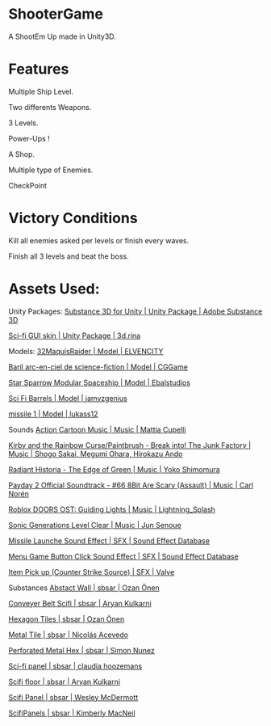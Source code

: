 # ShooterGame
 A ShootEm Up made in Unity3D.

# Features
 Multiple Ship Level.

 Two differents Weapons.

 3 Levels.

 Power-Ups !

 A Shop.

 Multiple type of Enemies.

 CheckPoint

# Victory Conditions
 Kill all enemies asked per levels or finish every waves.

 Finish all 3 levels and beat the boss.

# Assets Used:
 Unity Packages:
 [Substance 3D for Unity | Unity Package | Adobe Substance 3D](https://assetstore.unity.com/packages/tools/utilities/substance-3d-for-unity-213208)
 
 [Sci-fi GUI skin | Unity Package | 3d.rina](https://assetstore.unity.com/packages/2d/gui/sci-fi-gui-skin-15606)

 Models:
 [32MaquisRaider | Model | ELVENCITY](https://www.turbosquid.com/fr/3d-models/3d-32maquisraider-1969780#)
 
 [Baril arc-en-ciel de science-fiction | Model | CGGame](https://www.turbosquid.com/fr/3d-models/3d-scifi-rainbow-barrel-model-1758254)
 
 [Star Sparrow Modular Spaceship | Model | Ebalstudios](https://www.cgtrader.com/free-3d-models/space/spaceship/star-sparrow-modular-spaceship)
 
 [Sci Fi Barrels | Model | jamyzgenius](https://www.cgtrader.com/free-3d-models/exterior/sci-fi-exterior/sci-fi-barrels-free-download)
 
 [missile 1 | Model | lukass12](https://www.cgtrader.com/free-3d-models/military/rocketry/missile-1)

 Sounds
 [Action Cartoon Music | Music | Mattia Cupelli](https://www.youtube.com/watch?v=H84sldKc6aE)

 [Kirby and the Rainbow Curse/Paintbrush - Break into! The Junk Factory | Music | Shogo Sakai, Megumi Ohara, Hirokazu Ando](https://www.youtube.com/watch?v=QHA7Zwdz5HQ)

 [Radiant Historia - The Edge of Green | Music | Yoko Shimomura](https://www.youtube.com/watch?v=W-gN-rUxtio)
 
 [Payday 2 Official Soundtrack - #66 8Bit Are Scary (Assault) | Music | Carl Norén](https://www.youtube.com/watch?v=RVQ5Thg8_4c)

 [Roblox DOORS OST: Guiding Lights | Music | Lightning_Splash](https://www.youtube.com/watch?v=qMmp3cdK3ms)
 
 [Sonic Generations Level Clear | Music | Jun Senoue](https://www.youtube.com/watch?v=EVo86lgnCm4)
 
 [Missile Launche Sound Effect | SFX | Sound Effect Database](https://www.youtube.com/watch?v=IpRWVqQm5YU)

 [Menu Game Button Click Sound Effect | SFX | Sound Effect Database](https://www.youtube.com/watch?v=yxafINGGm4Y)
 
 [Item Pick up (Counter Strike Source) | SFX | Valve](https://www.youtube.com/watch?v=CeKL4sPWFeY)

 Substances
 [Abstact Wall | sbsar | Ozan Önen](https://substance3d.adobe.com/community-assets/assets/11e9ef1c2c0b4c758665d486bc06d0050d6d9756)
 
 [Conveyer Belt Scifi | sbsar | Aryan Kulkarni](https://substance3d.adobe.com/community-assets/assets/68565c271f9b22a36482c28e465a449ebdb57993)

 [Hexagon Tiles | sbsar | Ozan Önen](https://substance3d.adobe.com/community-assets/assets/876dfa5341139ff5a4f39ed208688d9b54b893c0)

 [Metal Tile | sbsar | Nicolás Acevedo](https://substance3d.adobe.com/community-assets/assets/70f65855af3bf0196f7fecfe30496c7bf4fb7a67)
 
 [Perforated Metal Hex | sbsar | Simon Nunez](https://substance3d.adobe.com/community-assets/assets/0dff4e0989a2ee1f765e89ddb9545726988cd184)
 
 [Sci-fi panel | sbsar | claudia hoozemans](https://substance3d.adobe.com/community-assets/assets/533a8848d960c0aa8d1028c753a602410430413e)
 
 [Scifi floor | sbsar | Aryan Kulkarni](https://substance3d.adobe.com/community-assets/assets/d1340e301c326e2d1ae8f3b9b29b1bd6dbdeee2e)
 
 [Scifi Panel | sbsar | Wesley McDermott](https://substance3d.adobe.com/community-assets/assets/6f50e1e7aea713bc8b3967d130151e18e63e5c6e)
 
 [ScifiPanels | sbsar | Kimberly MacNeil](https://substance3d.adobe.com/community-assets/assets/3525406c9cbc8e8950ee723482e205a5bcb1519e)
